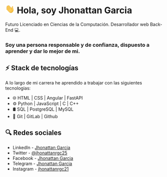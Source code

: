 <!--
**jhonattanrgc21/jhonattanrgc21** is a ✨ _special_ ✨ repository because its `README.md` (this file) appears on your GitHub profile.-->

# <img src = "https://raw.githubusercontent.com/ABSphreak/ABSphreak/master/gifs/Hi.gif" width = "30px"> Hola, soy Jhonattan Garcia

Futuro Licenciado en Ciencias de la Computación. Desarrollador web Back-End 💻. 

### Soy una persona responsable y de confianza, dispuesto a aprender y dar lo mejor de mi.

## ⚡ Stack de tecnologías

A lo largo de mi carrera he aprendido a trabajar con las siguientes tecnologias:

* 🌐 HTML | CSS | Angular | FastAPI
* ⚙ Python | JavaScript | C | C++
* 🛢️ SQL | PostgreSQL | MySQL
* 💠 Git | GitLab | Github



## 🔍 Redes sociales
- LinkedIn - [Jhonattan Garcia](https://www.linkedin.com/in/jhonattanrgc21/)
- Twitter - [@jhonattanrgc25](https://twitter.com/jhonattanrgc25)
- Facebook - [Jhonattan Garcia](https://twitter.com/jhonattanrgc25)
- Telegram - [Jhonattan Garcia](https://t.me/jhonattanrgc21)
- Instagram - [jhonattanrgc21](https://www.instagram.com/jhonattanrgc21/)
